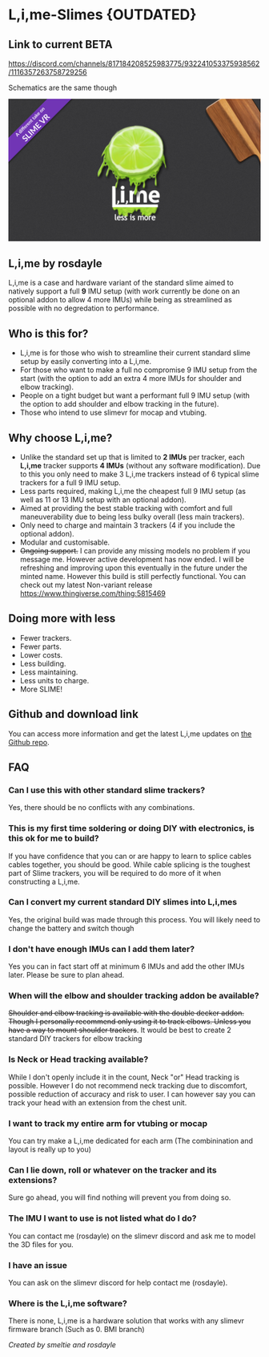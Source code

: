 # L,i,me-Slimes {OUTDATED}

## Link to current BETA
https://discord.com/channels/817184208525983775/932241053375938562/1116357263758729256

Schematics are the same though

![Logo](../assets/img/limeSlimeLogo.png)

## L,i,me by rosdayle
L,i,me is a case and hardware variant of the standard slime aimed to natively support a full **9** IMU setup (with work currently be done on an optional addon to allow 4 more IMUs) while being as streamlined as possible with no degredation to performance.


## Who is this for?
- L,i,me is for those who wish to streamline their current standard slime setup by easily converting into a L,i,me.
- For those who want to make a full no compromise 9 IMU setup from the start (with the option to add an extra 4 more IMUs for shoulder and elbow tracking).
- People on a tight budget but want a performant full 9 IMU setup (with the option to add shoulder and elbow tracking in the future).
- Those who intend to use slimevr for mocap and vtubing.

## Why choose L,i,me?
- Unlike the standard set up that is limited to **2 IMUs** per tracker, each **L,i,me** tracker supports **4 IMUs** (without any software modification). Due to this you only need to make 3 L,i,me trackers instead of 6 typical slime trackers for a full 9 IMU setup.
- Less parts required, making L,i,me the cheapest full 9 IMU setup (as well as 11 or 13 IMU setup with an optional addon).
- Aimed at providing the best stable tracking with comfort and full maneuverability due to being less bulky overall (less main trackers).
- Only need to charge and maintain 3 trackers (4 if you include the optional addon).
- Modular and customisable.
- ~~Ongoing support.~~ I can provide any missing models no problem if you message me. However active development has now ended. I will be refreshing and improving upon  this eventually in the future under the minted name. However this build is still perfectly functional. You can check out my latest Non-variant release https://www.thingiverse.com/thing:5815469

## Doing more with less
- Fewer trackers.
- Fewer parts.
- Lower costs.
- Less building.
- Less maintaining.
- Less units to charge.
- More SLIME!

## Github and download link
You can access more information and get the latest L,i,me updates on [the Github repo](https://github.com/Rosdayle/L.i.me-Slimes).

## FAQ

### Can I use this with other standard slime trackers?
Yes, there should be no conflicts with any combinations.

### This is my first time soldering or doing DIY with electronics, is this ok for me to build?

If you have confidence that you can or are happy to learn to splice cables cables together, you should be good.
While cable splicing is the toughest part of Slime trackers, you will be required to do more of it when constructing a L,i,me.

### Can I convert my current standard DIY slimes into L,i,mes

Yes, the original build was made through this process. You will likely need to change the battery and switch though


### I don't have enough IMUs can I add them later?

Yes you can in fact start off at minimum 6 IMUs and add the other IMUs later. Please be sure to plan ahead.

### When will the elbow and shoulder tracking addon be available?

~~Shoulder and elbow tracking is available with the double decker addon. Though I personally recommend only using it to track elbows. Unless you have a way to mount shoulder trackers~~. It would be best to create 2 standard DIY trackers for elbow tracking

### Is Neck or Head tracking available?

While I don't openly include it in the count, Neck "or" Head tracking is possible. However I do not recommend neck tracking due to discomfort, possible reduction of accuracy and risk to user. I can however say you can track your head with an extension from the chest unit.

### I want to track my entire arm for vtubing or mocap

You can try make a L,i,me dedicated for each arm (The combinination and layout is really up to you)

### Can I lie down, roll or whatever on the tracker and its extensions?

Sure go ahead, you will find nothing will prevent you from doing so.

### The IMU I want to use is not listed what do I do?

You can contact me (rosdayle) on the slimevr discord and ask me to model the 3D files for you.

### I have an issue

You can ask on the slimevr discord for help contact me (rosdayle).

### Where is the L,i,me software?

There is none, L,i,me is a hardware solution that works with any slimevr firmware branch (Such as 0. BMI branch)


*Created by smeltie and rosdayle*
